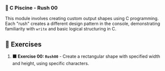 
### **🚀 C Piscine - Rush 00**

This module involves creating custom output shapes using C programming. Each "rush" creates a different design pattern in the console, demonstrating familiarity with `write` and basic logical structuring in C.

## 📝 Exercises

1. **🟧 Exercise 00: `Rush00`** - Create a rectangular shape with specified width and height, using specific characters.

